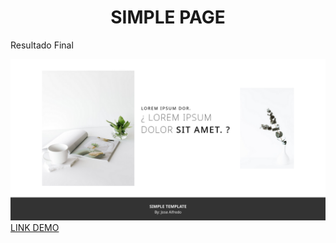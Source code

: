<div style="width: 100%">
  <div class="header" style="width: 100%">
    <h1 style="text-align: center">SIMPLE PAGE</h1>
  </div>
  <div class="result">
    <p>Resultado Final</p>
    <img src="files/result-final.png" alt="" />
  </div>
  <a href="https://chpgmz-simple-template.netlify.app/" style="margin-top: 50px">LINK DEMO</a>
</div>

